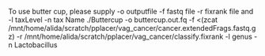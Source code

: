 To use butter cup, please supply -o outputfile -f fastq file -r fixrank file and -l taxLevel -n tax Name
./Buttercup -o buttercup.out.fq -f <(zcat /mnt/home/alida/scratch/pplacer/vag_cancer/cancer.extendedFrags.fastq.gz) -r /mnt/home/alida/scratch/pplacer/vag_cancer/classify.fixrank -l genus -n Lactobacillus